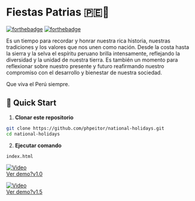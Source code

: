# Fiestas Patrias 🇵🇪🎉
[![forthebadge](http://forthebadge.com/images/badges/made-with-javascript.svg)](https://www.linkedin.com/in/drphp/)
[![forthebadge](http://forthebadge.com/images/badges/built-with-love.svg)](https://www.linkedin.com/in/drphp/)

Es un tiempo para recordar y honrar nuestra rica historia, nuestras tradiciones y los valores que nos unen como nación. Desde la costa hasta la sierra y la selva el espíritu peruano brilla intensamente, reflejando la diversidad y la unidad de nuestra tierra. Es también un momento para reflexionar sobre nuestro presente y futuro reafirmando nuestro compromiso con el desarrollo y bienestar de nuestra sociedad. 

Que viva el Perú siempre.

## 🚀 Quick Start

1. **Clonar este repositorio**
```bash
git clone https://github.com/phpeitor/national-holidays.git
cd national-holidays
```
2. **Ejecutar comando**
```bash
index.html
```

[![Video](https://img.youtube.com/vi/TYVRemMbn9s/0.jpg)](https://www.youtube.com/watch?v=TYVRemMbn9s)  
[Ver demo?v1.0](https://www.youtube.com/watch?v=TYVRemMbn9s)

[![Video](https://img.youtube.com/vi/TRq8Ie4ubVU/0.jpg)](https://www.youtube.com/watch?v=TRq8Ie4ubVU)  
[Ver demo?v1.5](https://www.youtube.com/watch?v=TRq8Ie4ubVU)
